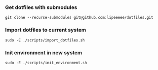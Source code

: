 ### Get dotfiles with submodules
```
git clone --recurse-submodules git@github.com:lipeeeee/dotfiles.git
```

### Import dotfiles to current system
```
sudo -E ./scripts/import_dotfiles.sh
```

### Init environment in new system 
```
sudo -E ./scripts/init_environment.sh
```
